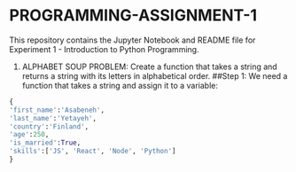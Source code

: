 # PROGRAMMING-ASSIGNMENT-1
This repository contains the Jupyter Notebook and README file for Experiment 1 - Introduction to Python Programming.

1. ALPHABET SOUP PROBLEM: Create a function that takes a string and returns a string with its letters in alphabetical order.
##Step 1: We need a function that takes a string and assign it to a variable:
```py
{
'first_name':'Asabeneh',
'last_name':'Yetayeh',
'country':'Finland', 
'age':250, 
'is_married':True,
'skills':['JS', 'React', 'Node', 'Python']
}
```


